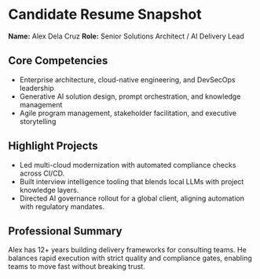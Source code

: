 # Candidate Resume Snapshot

**Name:** Alex Dela Cruz
**Role:** Senior Solutions Architect / AI Delivery Lead

## Core Competencies
- Enterprise architecture, cloud-native engineering, and DevSecOps leadership
- Generative AI solution design, prompt orchestration, and knowledge management
- Agile program management, stakeholder facilitation, and executive storytelling

## Highlight Projects
- Led multi-cloud modernization with automated compliance checks across CI/CD.
- Built interview intelligence tooling that blends local LLMs with project knowledge layers.
- Directed AI governance rollout for a global client, aligning automation with regulatory mandates.

## Professional Summary
Alex has 12+ years building delivery frameworks for consulting teams. He balances rapid execution with strict quality and compliance gates, enabling teams to move fast without breaking trust.
